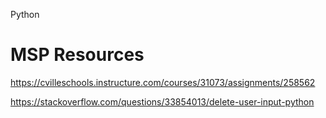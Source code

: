 Python

# MSP Resources

https://cvilleschools.instructure.com/courses/31073/assignments/258562

https://stackoverflow.com/questions/33854013/delete-user-input-python

